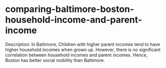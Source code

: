 # comparing-baltimore-boston-household-income-and-parent-income
Description: In Baltimore, Children with higher parent incomes tend to have higher household incomes when grown up. However, there is no significant correlation between household incomes and parent incomes. Hence, Boston has better social mobility than Baltimore.
